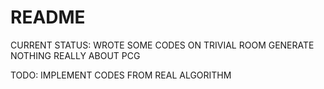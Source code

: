 # README

CURRENT STATUS:
WROTE SOME CODES ON TRIVIAL ROOM GENERATE
NOTHING REALLY ABOUT PCG

TODO:
IMPLEMENT CODES FROM REAL ALGORITHM
